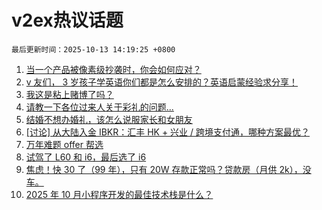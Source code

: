 # v2ex热议话题

`最后更新时间：2025-10-13 14:19:25 +0800`

1. [当一个产品被像素级抄袭时，你会如何应对？](https://www.v2ex.com/t/1164648)
1. [v 友们， 3 岁孩子学英语你们都是怎么安排的？英语启蒙经验求分享！](https://www.v2ex.com/t/1164725)
1. [我这是粘上赌博了吗？](https://www.v2ex.com/t/1164754)
1. [请教一下各位过来人关于彩礼的问题...](https://www.v2ex.com/t/1164705)
1. [结婚不想办婚礼，该怎么说服家长和女朋友](https://www.v2ex.com/t/1164757)
1. [[讨论] 从大陆入金 IBKR：汇丰 HK + 兴业 / 跨境支付通，哪种方案最优？](https://www.v2ex.com/t/1164646)
1. [万年难题 offer 帮选](https://www.v2ex.com/t/1164752)
1. [试驾了 L60 和 i6，最后选了 i6](https://www.v2ex.com/t/1164680)
1. [焦虑！快 30 了（99 年），只有 20W 存款正常吗？贷款房（月供 2k），没车。](https://www.v2ex.com/t/1164794)
1. [2025 年 10 月小程序开发的最佳技术栈是什么？](https://www.v2ex.com/t/1164720)

